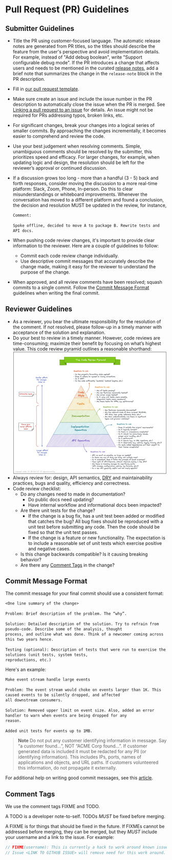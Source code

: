 # Pull Request (PR) Guidelines

## Submitter Guidelines

- Title the PR using customer-focused language. The automatic release notes are generated from PR titles, so the titles should
  describe the feature from the user's perspective and avoid implementation details. For example, instead of "Add debug
  boolean", write "Support configurable debug mode". If the PR introduces a change that affects users and needs to be mentioned
  in the curated [release notes](../CHANGELOG.md), add a brief note that summarizes the change in the `release-note` block
  in the PR description.
- Fill in [our pull request template](/.github/PULL_REQUEST_TEMPLATE.md).
- Make sure create an issue and include the issue number in the PR description to automatically close the issue when the PR is merged.
  See [Linking a pull request to an issue](https://docs.github.com/en/issues/tracking-your-work-with-issues/linking-a-pull-request-to-an-issue) for details.
  An issue might not be required for PRs addressing typos, broken links, etc.
- For significant changes, break your changes into a logical series of smaller commits. By approaching the changes
  incrementally, it becomes easier to comprehend and review the code.
- Use your best judgement when resolving comments. Simple, unambiguous comments should be resolved by the submitter,
  this prioritizes speed and efficacy. For larger changes, for example, when updating logic and design, the resolution
  should be left for the reviewer’s approval or continued discussion.
- If a discussion grows too long - more than a handful (3 - 5) back and forth responses, consider moving the discussion
  to a more real-time platform: Slack, Zoom, Phone, In-person. Do this to clear misunderstandings or whiteboard
  improvements. Whenever the conversation has moved to a different platform and found a conclusion, the decision and
  resolution MUST be updated in the review, for instance,

  ```text
  Comment:

  Spoke offline, decided to move A to package B. Rewrite tests and API docs.
  ```

- When pushing code review changes, it's important to provide clear information to the reviewer. Here are a couple of
  guidelines to follow:
  - Commit each code review change individually.
  - Use descriptive commit messages that accurately describe the change made, making it easy for the reviewer to
    understand the purpose of the change.
- When approved, and all review comments have been resolved; squash commits to a single commit. Follow
  the [Commit Message Format](#commit-message-format) guidelines when writing the final commit.

## Reviewer Guidelines

- As a reviewer, you bear the ultimate responsibility for the resolution of the comment. If not resolved, please
  follow-up in a timely manner with acceptance of the solution and explanation.
- Do your best to review in a timely manner. However, code reviews are time-consuming; maximize their benefit by
  focusing on what’s highest value. This code review pyramid outlines a reasonable shorthand:
  ![Code Review Pyramid](/docs/images/code-review-pyramid.jpeg)
- Always review for: design, API semantics, [DRY](https://en.wikipedia.org/wiki/Don%27t_repeat_yourself) and
  maintainability practices, bugs and quality, efficiency and correctness.
- Code review checklist:
  - Do any changes need to made in documentation?
    - Do public docs need updating?
    - Have internal workflow and informational docs been impacted?
  - Are there unit tests for the change?
    - If the change is a bug fix, has a unit test been added or modified that catches the bug? All bug fixes should
      be reproduced with a unit test before submitting any code. Then the code should be fixed so that the unit test
      passes.
    - If the change is a feature or new functionality. The expectation is to include a reasonable set of unit tests
      which exercise positive and negative cases.
  - Is this change backwards compatible? Is it causing breaking behavior?
  - Are there any [Comment Tags](#comment-tags) in the change?

## Commit Message Format

The commit message for your final commit should use a consistent format:

```text
<One line summary of the change>

Problem: Brief description of the problem. The “why”.

Solution: Detailed description of the solution. Try to refrain from pseudo-code. Describe some of the analysis, thought
process, and outline what was done. Think of a newcomer coming across this two years hence.

Testing (optional): Description of tests that were run to exercise the solutions (unit tests, system tests,
reproductions, etc.)

```

Here's an example:

```text
Make event stream handle large events

Problem: The event stream would choke on events larger than 1K. This caused events to be silently dropped, and affected
all downstream consumers.

Solution: Removed upper limit on event size. Also, added an error handler to warn when events are being dropped for any
reason.

Added unit tests for events up to 1MB.
```

> **Note**
> Do not put any customer identifying information in message. Say “a customer found…”, NOT “ACME Corp found…”.
> If customer generated data is included it must be redacted for any PII (or identifying information).
> This includes IPs, ports, names of applications and objects, and URL paths.
> If customers volunteered this information, do not propagate it externally.

For additional help on writing good commit messages, see this [article](https://cbea.ms/git-commit/).

## Comment Tags

We use the comment tags FIXME and TODO.

A TODO is a developer note-to-self. TODOs _MUST_ be fixed before merging.

A FIXME is for things that should be fixed in the future. If FIXMEs cannot be addressed before merging, they can be
merged, but they _MUST_ include your username and a link to the issue. For example:

```go
// FIXME(username): This is currently a hack to work around known issue X.
// Issue <LINK TO GITHUB ISSUE> will remove need for this work around.
```

